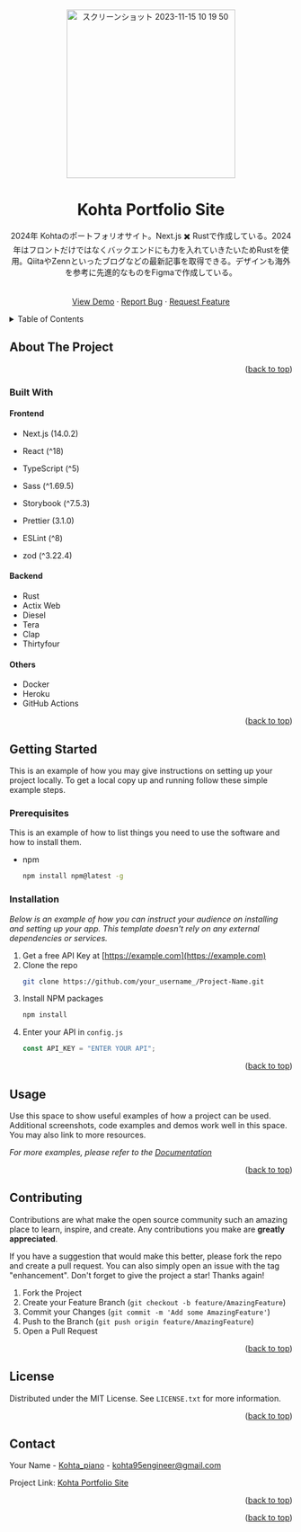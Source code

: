 <a name="readme-top"></a>

<!-- PROJECT LOGO -->
<br />
<div align="center">
  <a href="https://github.com/kohta9521/Portfolio_Kohta">
    <img width="300" alt="スクリーンショット 2023-11-15 10 19 50" src="https://github.com/kohta9521/kokogohan/assets/100065508/0fdfbcdc-ecde-4cc3-99ba-cb8fd63c0337">

  </a>

  <h1 align="center">Kohta Portfolio Site</h3>

  <p align="center">
    2024年 Kohtaのポートフォリオサイト。Next.js ✖️ Rustで作成している。2024年はフロントだけではなくバックエンドにも力を入れていきたいためRustを使用。QiitaやZennといったブログなどの最新記事を取得できる。デザインも海外を参考に先進的なものをFigmaで作成している。
    <br />
    <br />
    <br />
    <a href="https://github.com/kohta9521/Portfolio_Kohta">View Demo</a>
    ·
    <a href="https://github.com/kohta9521/Portfolio_Kohta/issues">Report Bug</a>
    ·
    <a href="https://github.com/kohta9521/Portfolio_Kohta/issues">Request Feature</a>
  </p>
</div>

<!-- TABLE OF CONTENTS -->
<details>
  <summary>Table of Contents</summary>
  <ol>
    <li>
      <a href="#about-the-project">About The Project</a>
      <ul>
        <li><a href="#built-with">Built With</a></li>
      </ul>
    </li>
    <li>
      <a href="#getting-started">Getting Started</a>
      <ul>
        <li><a href="#prerequisites">Prerequisites</a></li>
        <li><a href="#installation">Installation</a></li>
      </ul>
    </li>
    <li><a href="#usage">Usage</a></li>
    <li><a href="#roadmap">Roadmap</a></li>
    <li><a href="#contributing">Contributing</a></li>
    <li><a href="#license">License</a></li>
    <li><a href="#contact">Contact</a></li>
    <li><a href="#acknowledgments">Acknowledgments</a></li>
  </ol>
</details>

<!-- ABOUT THE PROJECT -->

## About The Project

<p align="right">(<a href="#readme-top">back to top</a>)</p>

### Built With


#### Frontend

- Next.js (14.0.2)

- React (^18)
- TypeScript (^5)
- Sass (^1.69.5)
- Storybook (^7.5.3)
- Prettier (3.1.0)
- ESLint (^8)
- zod (^3.22.4)

#### Backend

- Rust
- Actix Web
- Diesel
- Tera
- Clap
- Thirtyfour

#### Others

- Docker
- Heroku
- GitHub Actions

<p align="right">(<a href="#readme-top">back to top</a>)</p>

<!-- GETTING STARTED -->

## Getting Started

This is an example of how you may give instructions on setting up your project locally.
To get a local copy up and running follow these simple example steps.

### Prerequisites

This is an example of how to list things you need to use the software and how to install them.

- npm
  ```sh
  npm install npm@latest -g
  ```

### Installation

_Below is an example of how you can instruct your audience on installing and setting up your app. This template doesn't rely on any external dependencies or services._

1. Get a free API Key at [https://example.com](https://example.com)
2. Clone the repo
   ```sh
   git clone https://github.com/your_username_/Project-Name.git
   ```
3. Install NPM packages
   ```sh
   npm install
   ```
4. Enter your API in `config.js`
   ```js
   const API_KEY = "ENTER YOUR API";
   ```

<p align="right">(<a href="#readme-top">back to top</a>)</p>

<!-- USAGE EXAMPLES -->

## Usage

Use this space to show useful examples of how a project can be used. Additional screenshots, code examples and demos work well in this space. You may also link to more resources.

_For more examples, please refer to the [Documentation](https://example.com)_

<p align="right">(<a href="#readme-top">back to top</a>)</p>

<!-- CONTRIBUTING -->

## Contributing

Contributions are what make the open source community such an amazing place to learn, inspire, and create. Any contributions you make are **greatly appreciated**.

If you have a suggestion that would make this better, please fork the repo and create a pull request. You can also simply open an issue with the tag "enhancement".
Don't forget to give the project a star! Thanks again!

1. Fork the Project
2. Create your Feature Branch (`git checkout -b feature/AmazingFeature`)
3. Commit your Changes (`git commit -m 'Add some AmazingFeature'`)
4. Push to the Branch (`git push origin feature/AmazingFeature`)
5. Open a Pull Request

<p align="right">(<a href="#readme-top">back to top</a>)</p>

<!-- LICENSE -->

## License

Distributed under the MIT License. See `LICENSE.txt` for more information.

<p align="right">(<a href="#readme-top">back to top</a>)</p>

<!-- CONTACT -->

## Contact

Your Name - [Kohta_piano](https://twitter.com/kohta_piano) - kohta95engineer@gmail.com

Project Link: [Kohta Portfolio Site](https://kokogohan-pn6107g7s-kohta9521s-projects.vercel.app/)

<p align="right">(<a href="#readme-top">back to top</a>)</p>


<p align="right">(<a href="#readme-top">back to top</a>)</p>
